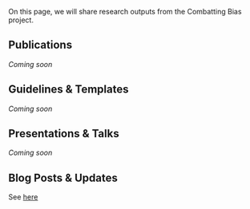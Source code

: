 On this page, we will share research outputs from the Combatting Bias project.

## Publications
*Coming soon*

## Guidelines & Templates
*Coming soon*

## Presentations & Talks
*Coming soon*

## Blog Posts & Updates
See [here](../../News/Resource%20List/)

